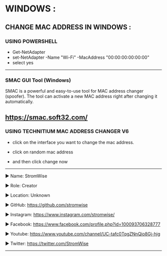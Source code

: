 # WINDOWS :

## CHANGE MAC ADDRESS IN WINDOWS :

### USING POWERSHELL

- Get-NetAdapter
- set-NetAdapter -Name "Wi-Fi" -MacAddress "00:00:00:00:00:00"
- select yes 

-------------------------------------------------------------------------------------------------------------------------


### SMAC GUI Tool (Windows)

SMAC is a powerful and easy-to-use tool for MAC address changer (spoofer). The tool can activate a new MAC address right after changing it automatically.

https://smac.soft32.com/
-------------------------------------------------------------------------------------------------------------------------

### USING TECHNITIUM MAC ADDRESS CHANGER V6

- click on the interface you want to change the mac address.

- click on random mac address 

- and then click change now 















____________________________________________________________________________________________________________________________________________
▶ Name: StromWise

▶ Role: Creator

▶ Location: Unknown

▶ GitHub: https://github.com/stromwise 

▶ Instagram: https://www.instagram.com/stromwise/ 

▶ Facebook: https://www.facebook.com/profile.php?id=100093706328777

▶ Youtube: https://www.youtube.com/channel/UC-tafc0TqgZNnQio8Gj-hjg 

▶ Twitter: https://twitter.com/StromWise 
____________________________________________________________________________________________________________________________________________


